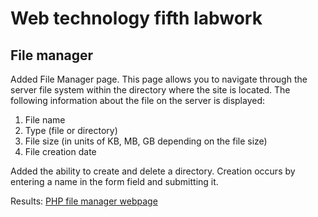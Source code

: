 # Web technology fifth labwork

## File manager

Added File Manager page. This page allows you to navigate through the server file system within the directory where the site is located. The following information about the file on the server is displayed:
1. File name
2. Type (file or directory)
3. File size (in units of KB, MB, GB depending on the file size)
4. File creation date

Added the ability to create and delete a directory. Creation occurs by entering a name in the form field and submitting it.

Results: [PHP file manager webpage](https://k503labs.ukrdomen.com/labs/535/zubko/lab5/file_manager.php)